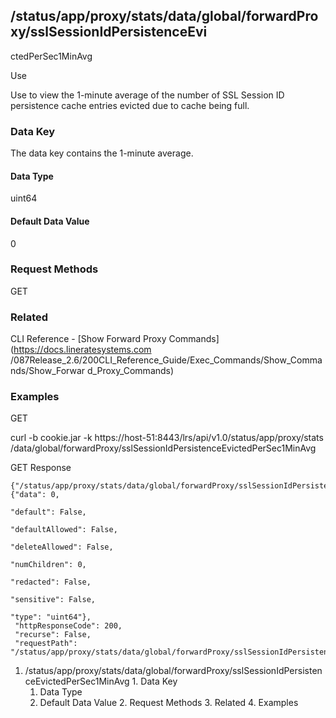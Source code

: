 ## /status/app/proxy/stats/data/global/forwardProxy/sslSessionIdPersistenceEvi
ctedPerSec1MinAvg

Use

Use to view the 1-minute average of the number of SSL Session ID persistence
cache entries evicted due to cache being full.

### Data Key

The data key contains the 1-minute average.

#### Data Type

uint64

#### Default Data Value

0

### Request Methods

GET

### Related

CLI Reference - [Show Forward Proxy Commands](https://docs.lineratesystems.com
/087Release_2.6/200CLI_Reference_Guide/Exec_Commands/Show_Commands/Show_Forwar
d_Proxy_Commands)

### Examples

GET

curl -b cookie.jar -k https://host-51:8443/lrs/api/v1.0/status/app/proxy/stats
/data/global/forwardProxy/sslSessionIdPersistenceEvictedPerSec1MinAvg

GET Response

    
    
    {"/status/app/proxy/stats/data/global/forwardProxy/sslSessionIdPersistenceEvictedPerSec1MinAvg": {"data": 0,
                                                                                                       "default": False,
                                                                                                       "defaultAllowed": False,
                                                                                                       "deleteAllowed": False,
                                                                                                       "numChildren": 0,
                                                                                                       "redacted": False,
                                                                                                       "sensitive": False,
                                                                                                       "type": "uint64"},
     "httpResponseCode": 200,
     "recurse": False,
     "requestPath": "/status/app/proxy/stats/data/global/forwardProxy/sslSessionIdPersistenceEvictedPerSec1MinAvg"}
    

  1. /status/app/proxy/stats/data/global/forwardProxy/sslSessionIdPersistenceEvictedPerSec1MinAvg
    1. Data Key
      1. Data Type
      2. Default Data Value
    2. Request Methods
    3. Related
    4. Examples

